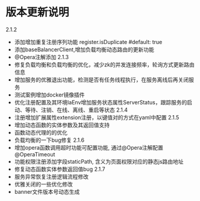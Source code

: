 # 版本更新说明
2.1.2
- 添加增加重复注册序列功能 register.isDuplicate #default: true
- 添加baseBalancerClient,增加负载均衡动态路由的更新功能
- @Opera注解添加
2.1.3
- 修复负载均衡和负载均衡的优化，减少zk的并发连接频率，轮询方式更新路由信息
- 增加服务的优雅退出功能，检测是否有任务线程执行，在服务离线后再关闭服务
- 测试案例增加docker镜像插件
- 优化注册配置及其环境IaEnv增加服务状态属性ServerStatus，跟踪服务的启动、等待、注销、在线、离线、重启等状态
2.1.4
- 注册增加扩展属性extension注册，以键值对的方式在yaml中配置
2.1.5
- 增加动态函数的实体参数及其返回值支持
- 函数动态代理的的优化
- 负载均衡的一下bug修复
2.1.6
- 增加opera函数调用超时功能可配置功能, 通过@Opera注解配置@OperaTimeout
- 功能权限注册添加字段staticPath, 含义为页面权限对应的静态js路由地址
- 修复动态函数实体参数返回值bug
2.1.7
- 服务异常恢复注册逻辑流程修改
- 优雅关闭的一些优化修改
- banner文件版本号动态生成
